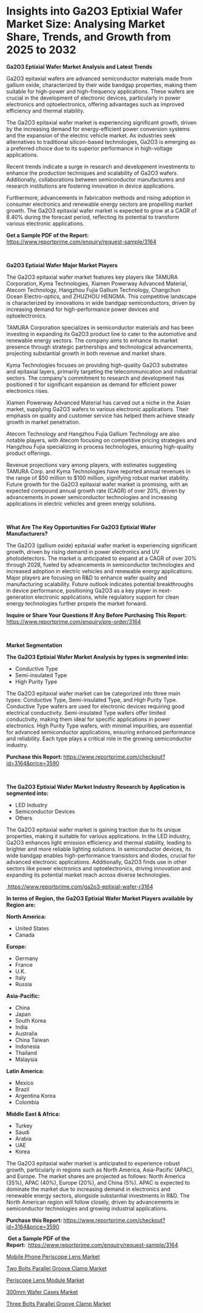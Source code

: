 <p><h1>Insights into Ga2O3 Eptixial Wafer Market Size: Analysing Market Share, Trends, and Growth from 2025 to 2032</h1></p><p><strong>Ga2O3 Eptixial Wafer Market Analysis and Latest Trends</strong></p>
<p><p>Ga2O3 epitaxial wafers are advanced semiconductor materials made from gallium oxide, characterized by their wide bandgap properties, making them suitable for high-power and high-frequency applications. These wafers are crucial in the development of electronic devices, particularly in power electronics and optoelectronics, offering advantages such as improved efficiency and thermal stability.</p><p>The Ga2O3 epitaxial wafer market is experiencing significant growth, driven by the increasing demand for energy-efficient power conversion systems and the expansion of the electric vehicle market. As industries seek alternatives to traditional silicon-based technologies, Ga2O3 is emerging as a preferred choice due to its superior performance in high-voltage applications.</p><p>Recent trends indicate a surge in research and development investments to enhance the production techniques and scalability of Ga2O3 wafers. Additionally, collaborations between semiconductor manufacturers and research institutions are fostering innovation in device applications. </p><p>Furthermore, advancements in fabrication methods and rising adoption in consumer electronics and renewable energy sectors are propelling market growth. The Ga2O3 epitaxial wafer market is expected to grow at a CAGR of 8.40% during the forecast period, reflecting its potential to transform various electronic applications.</p></p>
<p><strong>Get a Sample PDF of the Report:&nbsp;</strong> <a href="https://www.reportprime.com/enquiry/request-sample/3164?utm_campaign=1097&utm_medium=2&utm_source=Github&utm_content=ia&utm_term=18032025&utm_id=ga2o3-eptixial-wafer">https://www.reportprime.com/enquiry/request-sample/3164</a></p>
<p>&nbsp;</p>
<p><strong>Ga2O3 Eptixial Wafer Major Market Players</strong></p>
<p><p>The Ga2O3 epitaxial wafer market features key players like TAMURA Corporation, Kyma Technologies, Xiamen Powerway Advanced Material, Atecom Technology, Hangzhou Fujia Gallium Technology, Changchun Ocean Electro-optics, and ZHUZHOU HENGMA. This competitive landscape is characterized by innovations in wide bandgap semiconductors, driven by increasing demand for high-performance power devices and optoelectronics.</p><p>TAMURA Corporation specializes in semiconductor materials and has been investing in expanding its Ga2O3 product line to cater to the automotive and renewable energy sectors. The company aims to enhance its market presence through strategic partnerships and technological advancements, projecting substantial growth in both revenue and market share.</p><p>Kyma Technologies focuses on providing high-quality Ga2O3 substrates and epitaxial layers, primarily targeting the telecommunication and industrial sectors. The company's commitment to research and development has positioned it for significant expansion as demand for efficient power electronics rises.</p><p>Xiamen Powerway Advanced Material has carved out a niche in the Asian market, supplying Ga2O3 wafers to various electronic applications. Their emphasis on quality and customer service has helped them achieve steady growth in market penetration.</p><p>Atecom Technology and Hangzhou Fujia Gallium Technology are also notable players, with Atecom focusing on competitive pricing strategies and Hangzhou Fujia specializing in process technologies, ensuring high-quality product offerings.</p><p>Revenue projections vary among players, with estimates suggesting TAMURA Corp. and Kyma Technologies have reported annual revenues in the range of $50 million to $100 million, signifying robust market stability. Future growth for the Ga2O3 epitaxial wafer market is promising, with an expected compound annual growth rate (CAGR) of over 20%, driven by advancements in power semiconductor technologies and increasing applications in electric vehicles and green energy solutions.</p></p>
<p>&nbsp;</p>
<p><strong>What Are The Key Opportunities For Ga2O3 Eptixial Wafer Manufacturers?</strong></p>
<p><p>The Ga2O3 (gallium oxide) epitaxial wafer market is experiencing significant growth, driven by rising demand in power electronics and UV photodetectors. The market is anticipated to expand at a CAGR of over 20% through 2028, fueled by advancements in semiconductor technologies and increased adoption in electric vehicles and renewable energy applications. Major players are focusing on R&D to enhance wafer quality and manufacturing scalability. Future outlook indicates potential breakthroughs in device performance, positioning Ga2O3 as a key player in next-generation electronic applications, while regulatory support for clean energy technologies further propels the market forward.</p></p>
<p><strong>Inquire or Share Your Questions If Any Before Purchasing This Report:</strong> <a href="https://www.reportprime.com/enquiry/pre-order/3164?utm_campaign=1097&utm_medium=2&utm_source=Github&utm_content=ia&utm_term=18032025&utm_id=ga2o3-eptixial-wafer">https://www.reportprime.com/enquiry/pre-order/3164</a></p>
<p>&nbsp;</p>
<p><strong>Market Segmentation</strong></p>
<p><strong>The Ga2O3 Eptixial Wafer Market Analysis by types is segmented into:</strong></p>
<p><ul><li>Conductive Type</li><li>Semi-insulated Type</li><li>High Purity Type</li></ul></p>
<p><p>The Ga2O3 epitaxial wafer market can be categorized into three main types: Conductive Type, Semi-insulated Type, and High Purity Type. Conductive Type wafers are used for electronic devices requiring good electrical conductivity. Semi-insulated Type wafers offer limited conductivity, making them ideal for specific applications in power electronics. High Purity Type wafers, with minimal impurities, are essential for advanced semiconductor applications, ensuring enhanced performance and reliability. Each type plays a critical role in the growing semiconductor industry.</p></p>
<p><strong>Purchase this Report:&nbsp;</strong><a href="https://www.reportprime.com/checkout?id=3164&price=3590&utm_campaign=1097&utm_medium=2&utm_source=Github&utm_content=ia&utm_term=18032025&utm_id=ga2o3-eptixial-wafer">https://www.reportprime.com/checkout?id=3164&price=3590</a></p>
<p>&nbsp;</p>
<p><strong>The Ga2O3 Eptixial Wafer Market Industry Research by Application is segmented into:</strong></p>
<p><ul><li>LED Industry</li><li>Semiconductor Devices</li><li>Others</li></ul></p>
<p><p>The Ga2O3 epitaxial wafer market is gaining traction due to its unique properties, making it suitable for various applications. In the LED industry, Ga2O3 enhances light emission efficiency and thermal stability, leading to brighter and more reliable lighting solutions. In semiconductor devices, its wide bandgap enables high-performance transistors and diodes, crucial for advanced electronic applications. Additionally, Ga2O3 finds use in other sectors like power electronics and optoelectronics, driving innovation and expanding its potential market reach across diverse technologies.</p></p>
<p><a href="https://www.reportprime.com/ga2o3-eptixial-wafer-r3164?utm_campaign=1097&utm_medium=2&utm_source=Github&utm_content=ia&utm_term=18032025&utm_id=ga2o3-eptixial-wafer">&nbsp;https://www.reportprime.com/ga2o3-eptixial-wafer-r3164</a></p>
<p><strong>In terms of Region, the Ga2O3 Eptixial Wafer Market Players available by Region are:</strong></p>
<p>
    <p> <strong> North America: </strong>
        <ul>
            <li>United States</li>
            <li>Canada</li>
        </ul>
        </p> 
    <p> <strong> Europe: </strong>
        <ul>
            <li>Germany</li>
            <li>France</li>
            <li>U.K.</li>
            <li>Italy</li>
            <li>Russia</li>
        </ul>
        </p> 
    <p> <strong> Asia-Pacific: </strong>
        <ul>
            <li>China</li>
            <li>Japan</li>
            <li>South Korea</li>
            <li>India</li>
            <li>Australia</li>
            <li>China Taiwan</li>
            <li>Indonesia</li>
            <li>Thailand</li>
            <li>Malaysia</li>
        </ul>
        </p> 
    <p> <strong> Latin America: </strong>
        <ul>
            <li>Mexico</li>
            <li>Brazil</li>
            <li>Argentina Korea</li>
            <li>Colombia</li>
        </ul>
        </p> 
    <p> <strong> Middle East & Africa: </strong>
        <ul>
            <li>Turkey</li>
            <li>Saudi</li>
            <li>Arabia</li>
            <li>UAE</li>
            <li>Korea</li>
        </ul>
    </p>
    </p>
<p><p>The Ga2O3 epitaxial wafer market is anticipated to experience robust growth, particularly in regions such as North America, Asia-Pacific (APAC), and Europe. The market shares are projected as follows: North America (35%), APAC (40%), Europe (20%), and China (5%). APAC is expected to dominate the market due to increasing demand in electronics and renewable energy sectors, alongside substantial investments in R&D. The North American region will follow closely, driven by advancements in semiconductor technologies and growing industrial applications.</p></p>
<p><strong>Purchase this Report: </strong><a href="https://www.reportprime.com/checkout?id=3164&price=3590&utm_campaign=1097&utm_medium=2&utm_source=Github&utm_content=ia&utm_term=18032025&utm_id=ga2o3-eptixial-wafer">https://www.reportprime.com/checkout?id=3164&price=3590</a></p>
<p>&nbsp;<strong>Get a Sample PDF of the Report:&nbsp;&nbsp;</strong><a href="https://www.reportprime.com/enquiry/request-sample/3164?utm_campaign=1097&utm_medium=2&utm_source=Github&utm_content=ia&utm_term=18032025&utm_id=ga2o3-eptixial-wafer">https://www.reportprime.com/enquiry/request-sample/3164</a></p>
<p><strong></strong></p>
<p><p><a href="https://github.com/aarajlyre/Market-Research-Report-List-1/blob/main/mobile-phone-periscope-lens-market.md?utm_campaign=1097&utm_medium=2&utm_source=Github&utm_content=ia&utm_term=18032025&utm_id=ga2o3-eptixial-wafer">Mobile Phone Periscope Lens Market</a></p><p><a href="https://github.com/nkbaroga/Market-Research-Report-List-1/blob/main/two-bolts-parallel-groove-clamp-market.md?utm_campaign=1097&utm_medium=2&utm_source=Github&utm_content=ia&utm_term=18032025&utm_id=ga2o3-eptixial-wafer">Two Bolts Parallel Groove Clamp Market</a></p><p><a href="https://github.com/sawrovpipolo/Market-Research-Report-List-1/blob/main/periscope-lens-module-market.md?utm_campaign=1097&utm_medium=2&utm_source=Github&utm_content=ia&utm_term=18032025&utm_id=ga2o3-eptixial-wafer">Periscope Lens Module Market</a></p><p><a href="https://github.com/ritooesiaba/Market-Research-Report-List-1/blob/main/300mm-wafer-cases-market.md?utm_campaign=1097&utm_medium=2&utm_source=Github&utm_content=ia&utm_term=18032025&utm_id=ga2o3-eptixial-wafer">300mm Wafer Cases Market</a></p><p><a href="https://github.com/elvutedipela/Market-Research-Report-List-1/blob/main/three-bolts-parallel-groove-clamp-market.md?utm_campaign=1097&utm_medium=2&utm_source=Github&utm_content=ia&utm_term=18032025&utm_id=ga2o3-eptixial-wafer">Three Bolts Parallel Groove Clamp Market</a></p></p>